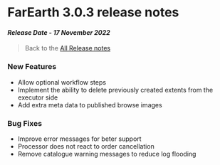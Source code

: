 # FarEarth 3.0.3 release notes
#### *Release Date - 17 November 2022*

> Back to the [All Release notes](releaseNotesSummary.md)

### New Features
* Allow optional workflow steps
* Implement the ability to delete previously created extents from the executor side
* Add extra meta data to published browse images

### Bug Fixes
* Improve error messages for beter support
* Processor does not react to order cancellation
* Remove catalogue warning messages to reduce log flooding
